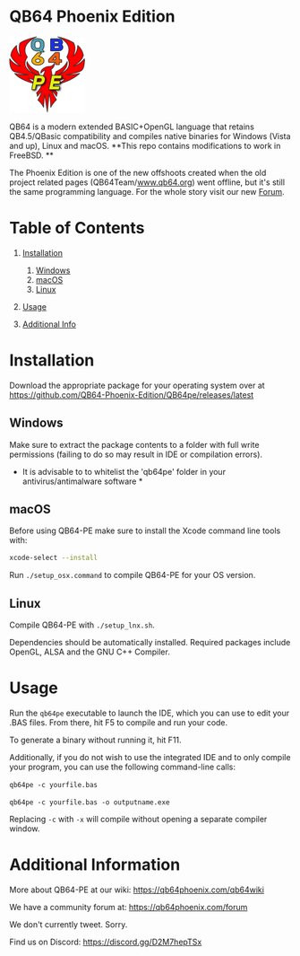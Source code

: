 # QB64 Phoenix Edition

![QB64-PE](source/peLogo.png)


QB64 is a modern extended BASIC+OpenGL language that retains QB4.5/QBasic compatibility and compiles native binaries for Windows (Vista and up), Linux and macOS. **This repo contains modifications to work in FreeBSD.
**

The Phoenix Edition is one of the new offshoots created when the old project related pages (QB64Team/www.qb64.org) went offline, but it's still the same programming language. For the whole story visit our new [Forum](https://qb64phoenix.com/forum/showthread.php?tid=259).

# Table of Contents
1. [Installation](#Installation)
    1. [Windows](#Windows)
    2. [macOS](#macOS)
    3. [Linux](#Linux)

2.  [Usage](#Usage)
3.  [Additional Info](#Additional_Info)

# Installation <a name="Installation"></a>
Download the appropriate package for your operating system over at https://github.com/QB64-Phoenix-Edition/QB64pe/releases/latest

<a name="Windows"></a>
## Windows

Make sure to extract the package contents to a folder with full write permissions (failing to do so may result in IDE or compilation errors).

* It is advisable to to whitelist the 'qb64pe' folder in your antivirus/antimalware software *

<a name="macOS"></a>
## macOS
Before using QB64-PE make sure to install the Xcode command line tools with:
```bash
xcode-select --install
```

Run ```./setup_osx.command``` to compile QB64-PE for your OS version.

<a name="Linux"></a>
## Linux
Compile QB64-PE with ```./setup_lnx.sh```.

Dependencies should be automatically installed. Required packages include OpenGL, ALSA and the GNU C++ Compiler.

<a name="Usage"></a>
# Usage
Run the ```qb64pe``` executable to launch the IDE, which you can use to edit your .BAS files. From there, hit F5 to compile and run your code.

To generate a binary without running it, hit F11.

Additionally, if you do not wish to use the integrated IDE and to only compile your program, you can use the following command-line calls:

```qb64pe -c yourfile.bas```

```qb64pe -c yourfile.bas -o outputname.exe```

Replacing `-c` with `-x` will compile without opening a separate compiler window.


<a name="Additional_Info"></a>
# Additional Information
More about QB64-PE at our wiki: https://qb64phoenix.com/qb64wiki

We have a community forum at: https://qb64phoenix.com/forum

We don't currently tweet.  Sorry.

Find us on Discord: https://discord.gg/D2M7hepTSx
